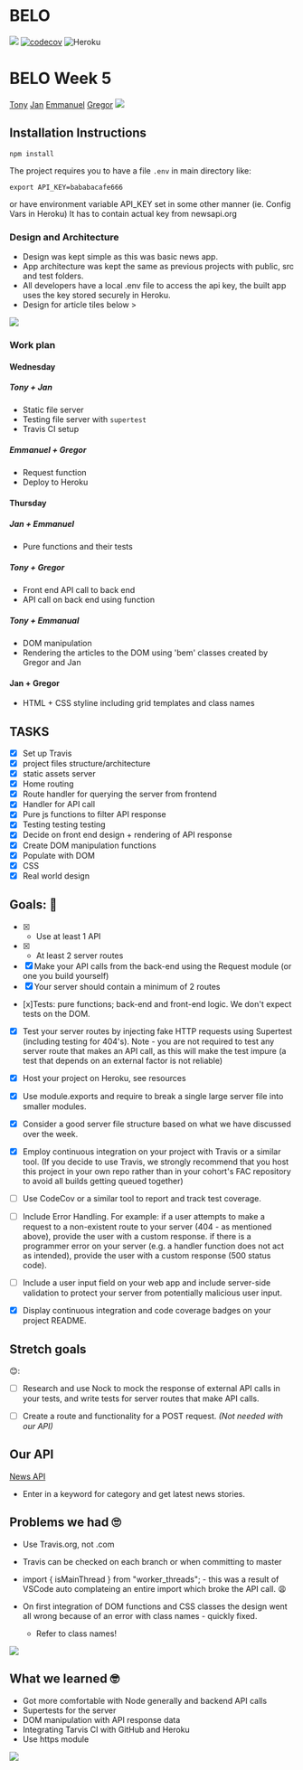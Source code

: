 # BELO

![](https://travis-ci.org/fac-17/BELO.svg?branch=master)
[![codecov](https://codecov.io/gh/fac-17/BELO/branch/master/graph/badge.svg)](https://codecov.io/gh/fac-17/BELO)
![Heroku](https://heroku-badge.herokuapp.com/?app=belo-wk5)

# BELO Week 5

[Tony](https://github.com/tonylomax)
[Jan](https://github.com/crianonim)
[Emmanuel](https://github.com/emaggy)
[Gregor](https://github.com/Albadylic)
![](https://i.imgur.com/KczIls3.jpg)

## Installation Instructions

```
npm install
```

The project requires you to have a file `.env` in main directory like:

```
export API_KEY=bababacafe666
```

or have environment variable API_KEY set in some other manner (ie. Config Vars in Heroku)
It has to contain actual key from newsapi.org

### Design and Architecture

- Design was kept simple as this was basic news app.
- App architecture was kept the same as previous projects with public, src and test folders.
- All developers have a local .env file to access the api key, the built app uses the key stored securely in Heroku.
- Design for article tiles below >

![](https://i.imgur.com/0CHdggb.jpg)

### Work plan

#### Wednesday

##### Tony + Jan

- Static file server
- Testing file server with `supertest`
- Travis CI setup

##### Emmanuel + Gregor

- Request function
- Deploy to Heroku

#### Thursday

##### Jan + Emmanuel

- Pure functions and their tests

##### Tony + Gregor

- Front end API call to back end
- API call on back end using function

##### Tony + Emmanual

- DOM manipulation
- Rendering the articles to the DOM using 'bem' classes created by Gregor and Jan

#### Jan + Gregor

- HTML + CSS styline including grid templates and class names

## TASKS

- [x] Set up Travis
- [x] project files structure/architecture
- [x] static assets server
- [x] Home routing
- [x] Route handler for querying the server from frontend
- [x] Handler for API call
- [x] Pure js functions to filter API response
- [x] Testing testing testing
- [x] Decide on front end design + rendering of API response
- [x] Create DOM manipulation functions
- [x] Populate with DOM
- [x] CSS
- [x] Real world design

## Goals: 🙌

- [x] - Use at least 1 API
- [x] - At least 2 server routes
- [x] Make your API calls from the back-end using the Request module (or one you build yourself)
- [x] Your server should contain a minimum of 2 routes
- [x]Tests: pure functions; back-end and front-end logic. We don't expect tests on the DOM.
- [x] Test your server routes by injecting fake HTTP requests using Supertest (including testing for 404's). Note - you are not required to test any server route that makes an API call, as this will make the test impure (a test that depends on an external factor is not reliable)
- [x] Host your project on Heroku, see resources

- [x] Use module.exports and require to break a single large server file into smaller modules.

- [x] Consider a good server file structure based on what we have discussed over the week.

- [x] Employ continuous integration on your project with Travis or a similar tool. (If you decide to use Travis, we strongly recommend that you host this project in your own repo rather than in your cohort's FAC repository to avoid all builds getting queued together)

- [ ] Use CodeCov or a similar tool to report and track test coverage.

- [ ] Include Error Handling. For example: if a user attempts to make a request to a non-existent route to your server (404 - as mentioned above), provide the user with a custom response. if there is a programmer error on your server (e.g. a handler function does not act as intended), provide the user with a custom response (500 status code).
- [ ] Include a user input field on your web app and include server-side validation to protect your server from potentially malicious user input.
- [x] Display continuous integration and code coverage badges on your project README.

## Stretch goals

😊:

- [ ] Research and use Nock to mock the response of external API calls in your tests, and write tests for server routes that make API calls.

- [ ] Create a route and functionality for a POST request. _(Not needed with our API)_

## Our API

[News API](https://newsapi.org/)

- Enter in a keyword for category and get latest news stories.

## Problems we had 🙄

- Use Travis.org, not .com
- Travis can be checked on each branch or when committing to master
- import { isMainThread } from "worker_threads"; - this was a result of VSCode auto complateing an entire import which broke the API call. 😩

- On first integration of DOM functions and CSS classes the design went all wrong because of an error with class names - quickly fixed.
  - Refer to class names!

![](https://i.imgur.com/2DipuCZ.png)

## What we learned 🤓

- Got more comfortable with Node generally and backend API calls
- Supertests for the server
- DOM manipulation with API response data
- Integrating Tarvis CI with GitHub and Heroku
- Use https module

![](https://i.imgur.com/x5XWU1E.jpg)


